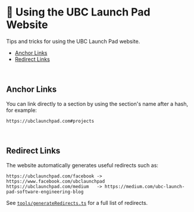 # 🔎 Using the UBC Launch Pad Website

Tips and tricks for using the UBC Launch Pad website.

- [Anchor Links](#anchor-links)
- [Redirect Links](#redirect-links)

<br />

## Anchor Links

You can link directly to a section by using the section's name after a hash, for example:

```
https://ubclaunchpad.com#projects
```

<br />

## Redirect Links

The website automatically generates useful redirects such as:

```
https://ubclaunchpad.com/facebook -> https://www.facebook.com/ubclaunchpad
https://ubclaunchpad.com/medium   -> https://medium.com/ubc-launch-pad-software-engineering-blog
```

See [`tools/generateRedirects.ts`](./tools/generateRedirects.ts) for a full list of redirects.

<br />
